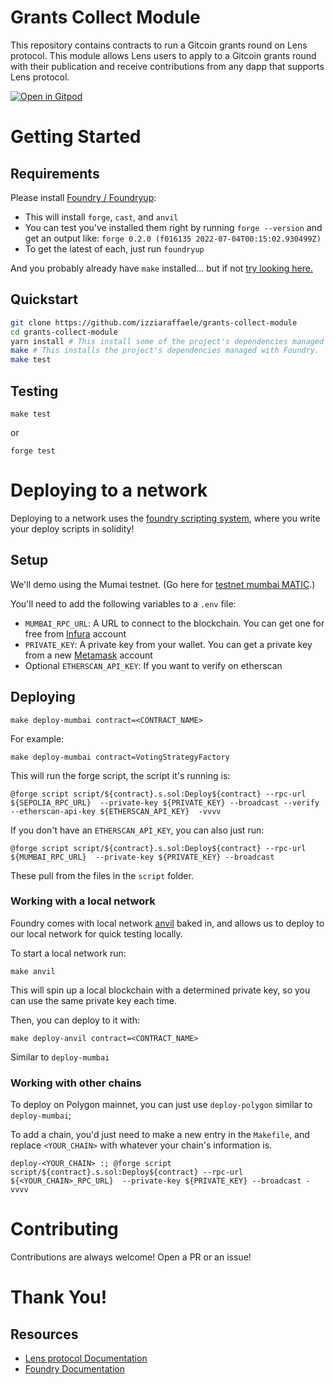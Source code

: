 # Grants Collect Module

This repository contains contracts to run a Gitcoin grants round on Lens protocol. This module allows Lens users to apply to a Gitcoin grants round with their publication and receive contributions from any dapp that supports Lens protocol.

[![Open in Gitpod](https://gitpod.io/button/open-in-gitpod.svg)](https://gitpod.io/#https://github.com/izziaraffaele/grants-collect-module)

# Getting Started

## Requirements

Please install [Foundry / Foundryup](https://github.com/gakonst/foundry):

- This will install `forge`, `cast`, and `anvil`
- You can test you've installed them right by running `forge --version` and get an output like: `forge 0.2.0 (f016135 2022-07-04T00:15:02.930499Z)`
- To get the latest of each, just run `foundryup`

And you probably already have `make` installed... but if not [try looking here.](https://askubuntu.com/questions/161104/how-do-i-install-make)

## Quickstart

```sh
git clone https://github.com/izziaraffaele/grants-collect-module
cd grants-collect-module
yarn install # This install some of the project's dependencies managed with yarn
make # This installs the project's dependencies managed with Foundry.
make test
```

## Testing

```
make test
```

or

```
forge test
```

# Deploying to a network

Deploying to a network uses the [foundry scripting system](https://book.getfoundry.sh/tutorials/solidity-scripting.html), where you write your deploy scripts in solidity!

## Setup

We'll demo using the Mumai testnet. (Go here for [testnet mumbai MATIC](https://faucet.polygon.technology/).)

You'll need to add the following variables to a `.env` file:

- `MUMBAI_RPC_URL`: A URL to connect to the blockchain. You can get one for free from [Infura](https://www.infura.io/) account
- `PRIVATE_KEY`: A private key from your wallet. You can get a private key from a new [Metamask](https://metamask.io/) account
- Optional `ETHERSCAN_API_KEY`: If you want to verify on etherscan

## Deploying

```
make deploy-mumbai contract=<CONTRACT_NAME>
```

For example:

```
make deploy-mumbai contract=VotingStrategyFactory
```

This will run the forge script, the script it's running is:

```
@forge script script/${contract}.s.sol:Deploy${contract} --rpc-url ${SEPOLIA_RPC_URL}  --private-key ${PRIVATE_KEY} --broadcast --verify --etherscan-api-key ${ETHERSCAN_API_KEY}  -vvvv
```

If you don't have an `ETHERSCAN_API_KEY`, you can also just run:

```
@forge script script/${contract}.s.sol:Deploy${contract} --rpc-url ${MUMBAI_RPC_URL}  --private-key ${PRIVATE_KEY} --broadcast
```

These pull from the files in the `script` folder.

### Working with a local network

Foundry comes with local network [anvil](https://book.getfoundry.sh/anvil/index.html) baked in, and allows us to deploy to our local network for quick testing locally.

To start a local network run:

```
make anvil
```

This will spin up a local blockchain with a determined private key, so you can use the same private key each time.

Then, you can deploy to it with:

```
make deploy-anvil contract=<CONTRACT_NAME>
```

Similar to `deploy-mumbai`

### Working with other chains

To deploy on Polygon mainnet, you can just use `deploy-polygon` similar to `deploy-mumbai`;

To add a chain, you'd just need to make a new entry in the `Makefile`, and replace `<YOUR_CHAIN>` with whatever your chain's information is.

```
deploy-<YOUR_CHAIN> :; @forge script script/${contract}.s.sol:Deploy${contract} --rpc-url ${<YOUR_CHAIN>_RPC_URL}  --private-key ${PRIVATE_KEY} --broadcast -vvvv
```

# Contributing

Contributions are always welcome! Open a PR or an issue!

# Thank You!

## Resources

- [Lens protocol Documentation](https://docs.lens.xyz/)
- [Foundry Documentation](https://book.getfoundry.sh/)
